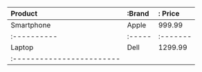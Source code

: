 | Product                   |:Brand|: Price |
|:--------------------------|:-----|:-------|
| Smartphone                |Apple| 999.99|
| :----------               |:-----|:-------|
| Laptop                    | Dell|1299.99|
| :------------------------ |